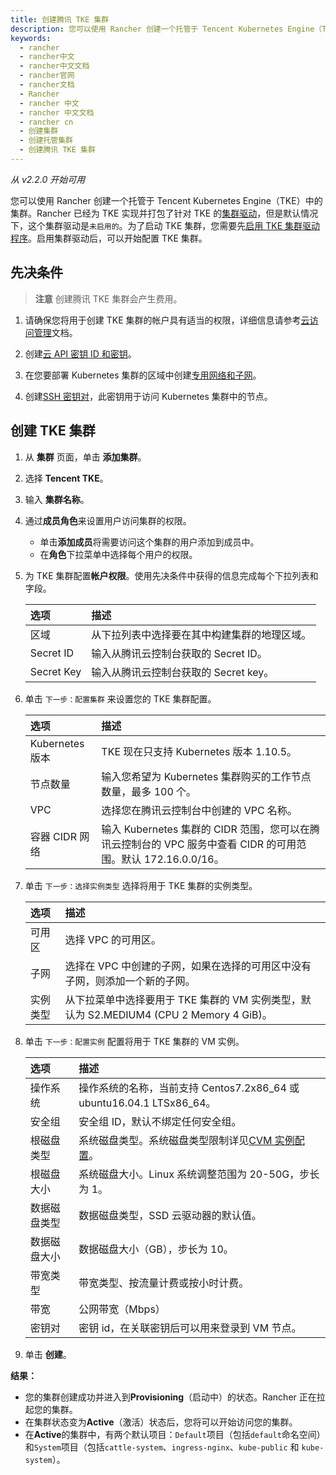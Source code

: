 ```yaml
---
title: 创建腾讯 TKE 集群
description: 您可以使用 Rancher 创建一个托管于 Tencent Kubernetes Engine（TKE）中的集群。Rancher 已经为 TKE 实现并打包了针对 TKE 的集群驱动，但是默认情况下，这个集群驱动是`未启用的`。为了启动 TKE 集群，您需要先启用 TKE 集群驱动程序。启用集群驱动后，可以开始配置 TKE 集群。
keywords:
  - rancher
  - rancher中文
  - rancher中文文档
  - rancher官网
  - rancher文档
  - Rancher
  - rancher 中文
  - rancher 中文文档
  - rancher cn
  - 创建集群
  - 创建托管集群
  - 创建腾讯 TKE 集群
---
```


_从 v2.2.0 开始可用_

您可以使用 Rancher 创建一个托管于 Tencent Kubernetes Engine（TKE）中的集群。Rancher 已经为 TKE 实现并打包了针对 TKE 的[集群驱动](/docs/rancher2/admin-settings/drivers/cluster-drivers/_index)，但是默认情况下，这个集群驱动是`未启用的`。为了启动 TKE 集群，您需要先[启用 TKE 集群驱动程序](/docs/rancher2/admin-settings/drivers/cluster-drivers/_index)。启用集群驱动后，可以开始配置 TKE 集群。

## 先决条件

> **注意**
> 创建腾讯 TKE 集群会产生费用。

1. 请确保您将用于创建 TKE 集群的帐户具有适当的权限，详细信息请参考[云访问管理](https://cloud.tencent.com/document/product/598/10600)文档。

1. 创建[云 API 密钥 ID 和密钥](https://console.cloud.tencent.com/capi)。

1. 在您要部署 Kubernetes 集群的区域中创建[专用网络和子网](https://cloud.tencent.com/document/product/215/4927)。

1. 创建[SSH 密钥对](https://cloud.tencent.com/document/product/213/6092)，此密钥用于访问 Kubernetes 集群中的节点。

## 创建 TKE 集群

1. 从 **集群** 页面，单击 **添加集群**。

1. 选择 **Tencent TKE**。

1. 输入 **集群名称**。

1. 通过**成员角色**来设置用户访问集群的权限。

   - 单击**添加成员**将需要访问这个集群的用户添加到成员中。
   - 在**角色**下拉菜单中选择每个用户的权限。

1. 为 TKE 集群配置**帐户权限**。使用先决条件中获得的信息完成每个下拉列表和字段。

   | 选项       | 描述                                         |
   | :--------- | :------------------------------------------- |
   | 区域       | 从下拉列表中选择要在其中构建集群的地理区域。 |
   | Secret ID  | 输入从腾讯云控制台获取的 Secret ID。         |
   | Secret Key | 输入从腾讯云控制台获取的 Secret key。        |

1. 单击 `下一步：配置集群` 来设置您的 TKE 集群配置。

   | 选项            | 描述                                                                                                          |
   | :-------------- | :------------------------------------------------------------------------------------------------------------ |
   | Kubernetes 版本 | TKE 现在只支持 Kubernetes 版本 1.10.5。                                                                       |
   | 节点数量        | 输入您希望为 Kubernetes 集群购买的工作节点数量，最多 100 个。                                                 |
   | VPC             | 选择您在腾讯云控制台中创建的 VPC 名称。                                                                       |
   | 容器 CIDR 网络  | 输入 Kubernetes 集群的 CIDR 范围，您可以在腾讯云控制台的 VPC 服务中查看 CIDR 的可用范围。默认 172.16.0.0/16。 |

1. 单击 `下一步：选择实例类型` 选择将用于 TKE 集群的实例类型。

   | 选项     | 描述                                                                                    |
   | :------- | :-------------------------------------------------------------------------------------- |
   | 可用区   | 选择 VPC 的可用区。                                                                     |
   | 子网     | 选择在 VPC 中创建的子网，如果在选择的可用区中没有子网，则添加一个新的子网。             |
   | 实例类型 | 从下拉菜单中选择要用于 TKE 集群的 VM 实例类型，默认为 S2.MEDIUM4 (CPU 2 Memory 4 GiB)。 |

1. 单击 `下一步：配置实例` 配置将用于 TKE 集群的 VM 实例。

   | 选项         | 描述                                                                                                     |
   | :----------- | :------------------------------------------------------------------------------------------------------- |
   | 操作系统     | 操作系统的名称，当前支持 Centos7.2x86_64 或 ubuntu16.04.1 LTSx86_64。                                    |
   | 安全组       | 安全组 ID，默认不绑定任何安全组。                                                                        |
   | 根磁盘类型   | 系统磁盘类型。系统磁盘类型限制详见[CVM 实例配置](https://cloud.tencent.com/document/product/213/11518)。 |
   | 根磁盘大小   | 系统磁盘大小。Linux 系统调整范围为 20-50G，步长为 1。                                                    |
   | 数据磁盘类型 | 数据磁盘类型，SSD 云驱动器的默认值。                                                                     |
   | 数据磁盘大小 | 数据磁盘大小（GB），步长为 10。                                                                          |
   | 带宽类型     | 带宽类型、按流量计费或按小时计费。                                                                       |
   | 带宽         | 公网带宽（Mbps）                                                                                         |
   | 密钥对       | 密钥 id，在关联密钥后可以用来登录到 VM 节点。                                                            |

1. 单击 **创建**。

**结果：**

- 您的集群创建成功并进入到**Provisioning**（启动中）的状态。Rancher 正在拉起您的集群。
- 在集群状态变为**Active**（激活）状态后，您将可以开始访问您的集群。
- 在**Active**的集群中，有两个默认项目：`Default`项目（包括`default`命名空间）和`System`项目（包括`cattle-system`、`ingress-nginx`、`kube-public` 和 `kube-system`）。
